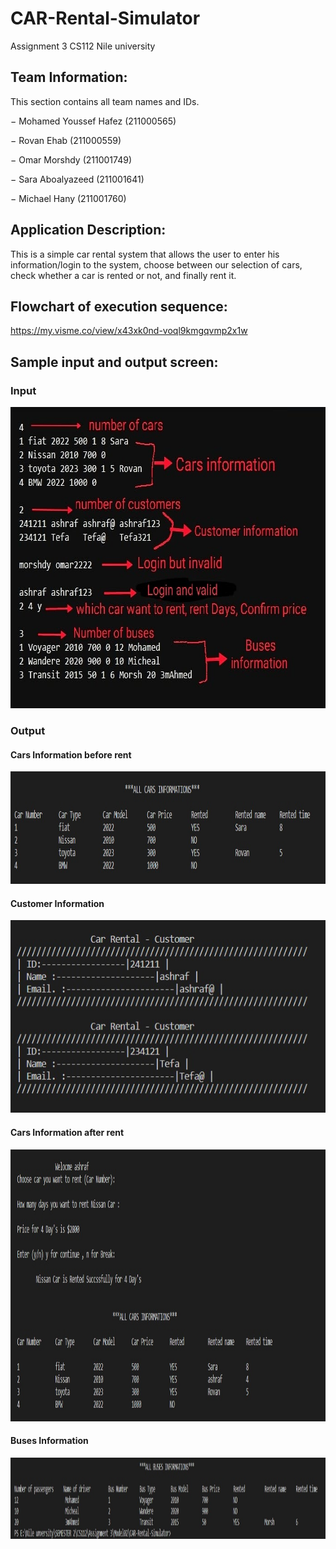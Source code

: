 # CAR-Rental-Simulator
Assignment 3 CS112 Nile university

## Team Information:

This section contains all team names and IDs.
  
  −	Mohamed Youssef Hafez (211000565)
  
  −	Rovan Ehab (211000559)
  
  −	Omar Morshdy (211001749)
  
  −	Sara Aboalyazeed (211001641)
  
  −	Michael Hany (211001760)

## Application Description:
  This is a simple car rental system that allows the user to enter his information/login to the system, choose between our selection of cars, check whether a car is        rented or not, and finally rent it.
  
## Flowchart of execution sequence: 

https://my.visme.co/view/x43xk0nd-voql9kmgqvmp2x1w

## Sample input and output screen: 

### Input
<img src="Images/Input.jpeg" width = "692" height = "482">

### Output
#### Cars Information before rent
<img src="Images/CarsInformation1.jpeg" width = "1027" height = "180">

#### Customer Information
<img src="Images/CustomerInfo.jpeg" width = "575" height = "308">

#### Cars Information after rent
<img src="Images/CarsInformation2.jpeg" width = "1189" height = "435">

#### Buses Information
<img src="Images/BusInfo.jpeg" width = "1080" height = "130">



